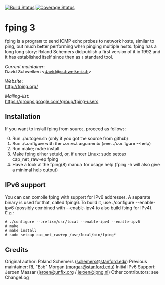 [![Build Status](https://travis-ci.org/schweikert/fping.svg?branch=develop)](https://travis-ci.org/schweikert/fping)
[![Coverage Status](https://coveralls.io/repos/schweikert/fping/badge.svg?branch=develop&service=github)](https://coveralls.io/github/schweikert/fping?branch=develop)

# fping 3

fping is a program to send ICMP echo probes to network hosts, similar to ping,
but much better performing when pinging multiple hosts. fping has a long long
story: Roland Schemers did publish a first version of it in 1992 and it has
established itself since then as a standard tool.

_Current maintainer_:  
  David Schweikert \<david@schweikert.ch\>

_Website_:  
  http://fping.org/

_Mailing-list_:  
  https://groups.google.com/group/fping-users

## Installation

If you want to install fping from source, proceed as follows:

0. Run ./autogen.sh
   (only if you got the source from github)
1. Run ./configure with the correct arguments
   (see: ./configure --help)
2. Run make; make install
3. Make fping either setuid, or, if under Linux:
   sudo setcap cap_net_raw+ep fping
4. Have a look at the fping(8) manual for usage help
   (fping -h will also give a minimal help output)


## IPv6 support
You can can compile fping with support for IPv6 addresses. A separate binary
is used for that, called fping6. To build it, use ./configure --enable-ipv6
(possibly combined with --enable-ipv4 to also build fping for IPv4). E.g.:

    # ./configure --prefix=/usr/local --enable-ipv4 --enable-ipv6
    # make
    # make install
    # sudo setcap cap_net_raw+ep /usr/local/bin/fping*

## Credits
Original author:  Roland Schemers (schemers@stanford.edu)
Previous maintainer:  RL "Bob" Morgan (morgan@stanford.edu)
Initial IPv6 Support: Jeroen Massar (jeroen@unfix.org / jeroen@ipng.nl)
Other contributors: see ChangeLog
